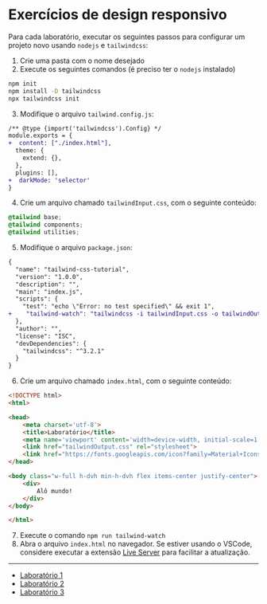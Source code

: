 # Exercícios de design responsivo

Para cada laboratório, executar os seguintes passos para configurar um projeto novo usando `nodejs` e `tailwindcss`:

1. Crie uma pasta com o nome desejado
2. Execute os seguintes comandos (é preciso ter o `nodejs` instalado)
```sh
npm init
npm install -D tailwindcss
npx tailwindcss init
```
3. Modifique o arquivo `tailwind.config.js`:
```diff
/** @type {import('tailwindcss').Config} */
module.exports = {
+  content: ["./index.html"],
  theme: {
    extend: {},
  },
  plugins: [],
+  darkMode: 'selector'
}
```
4. Crie um arquivo chamado `tailwindInput.css`, com o seguinte conteúdo:
```css
@tailwind base;
@tailwind components;
@tailwind utilities;
```
5. Modifique o arquivo `package.json`:
```diff
{
  "name": "tailwind-css-tutorial",
  "version": "1.0.0",
  "description": "",
  "main": "index.js",
  "scripts": {
    "test": "echo \"Error: no test specified\" && exit 1",
+    "tailwind-watch": "tailwindcss -i tailwindInput.css -o tailwindOutput.css --watch"
  },
  "author": "",
  "license": "ISC",
  "devDependencies": {
    "tailwindcss": "^3.2.1"
  }
}
```
6. Crie um arquivo chamado `index.html`, com o seguinte conteúdo:
```html
<!DOCTYPE html>
<html>

<head>
    <meta charset='utf-8'>
    <title>Laboratório</title>
    <meta name='viewport' content='width=device-width, initial-scale=1'>
    <link href="tailwindOutput.css" rel="stylesheet">
    <link href="https://fonts.googleapis.com/icon?family=Material+Icons" rel="stylesheet">
</head>

<body class="w-full h-dvh min-h-dvh flex items-center justify-center">
    <div>
        Alô mundo!
    </div>
</body>

</html>
```
7. Execute o comando `npm run tailwind-watch`
8. Abra o arquivo `index.html` no navegador. Se estiver usando o VSCode, considere executar a extensão [Live Server](https://marketplace.visualstudio.com/items?itemName=ritwickdey.LiveServer) para facilitar a atualização.

<hr/>

* [Laboratório 1](laboratorio1/README.md)
* [Laboratório 2](laboratorio2/README.md)
* [Laboratório 3](laboratorio3/README.md)